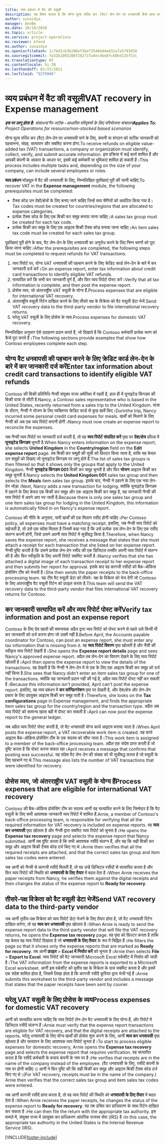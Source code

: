 ```yaml
---
title: व्यय प्रबंधन में वैट की वसूली
description: यह विषय बताता है कि योग्य मूल्य वर्धित कर (वैट) लेन-देन पर धनवापसी कैसे प्राप्त करें.
author: suvaidya
manager: AnnBe
ms.date: 10/10/2020
ms.topic: article
ms.service: project-operations
ms.reviewer: kfend
ms.author: suvaidya
ms.openlocfilehash: 1c7bd2cb3b200ef3be735484d4e831a7a5793d58
ms.sourcegitcommit: fa32b1893286f20271fa4ec4be8fc68bd135f53c
ms.translationtype: HT
ms.contentlocale: hi-IN
ms.lasthandoff: 02/15/2021
ms.locfileid: "5275945"
---
```

# <a name="vat-recovery-in-expense-management"></a><span data-ttu-id="51172-103">व्यय प्रबंधन में वैट की वसूली</span><span class="sxs-lookup"><span data-stu-id="51172-103">VAT recovery in Expense management</span></span>

<span data-ttu-id="51172-104">_**इस पर लागू होता है:** संसाधन/गैर-स्टॉक -आधारित परिदृश्यों के लिए परियोजना संचालन_</span><span class="sxs-lookup"><span data-stu-id="51172-104">_**Applies To:** Project Operations for resource/non-stocked based scenarios_</span></span>

<span data-ttu-id="51172-105">योग्य मूल्य वर्धित कर (वैट) लेन-देन पर धनवापसी पाने के लिए, कंपनी या संगठन को सटीक जानकारी को पहचानना, संग्रह, सत्यापन और सबमिट करना होगा.</span><span class="sxs-lookup"><span data-stu-id="51172-105">To receive refunds on eligible value-added tax (VAT) transactions, a company or organization must identify, collect, verify, and submit accurate information.</span></span> <span data-ttu-id="51172-106">इस प्रक्रिया में कई कार्य शामिल हैं और आपकी कंपनी के आकार के आधार पर, इसमें कई कर्मचारी या भूमिकाएं शामिल हो सकती हैं।</span><span class="sxs-lookup"><span data-stu-id="51172-106">This process includes multiple tasks and, depending on the size of your company, can include several employees or roles.</span></span>

<span data-ttu-id="51172-107">**व्यय प्रबंधन** मॉड्यूल में वैट की धनवापसी के लिए, निम्नलिखित पूर्वापेक्षाएं पूरी की जानी चाहिएं:</span><span class="sxs-lookup"><span data-stu-id="51172-107">To recover VAT in the **Expense management** module, the following prerequisites must be completed:</span></span>

- <span data-ttu-id="51172-108">टैक्स कोड उन देशों/क्षेत्रों के लिए बनाए जाने चाहिए जिन्हें व्यय श्रेणियों को आवंटित किया गया है।</span><span class="sxs-lookup"><span data-stu-id="51172-108">Tax codes must be created for countries/regions that are allocated to expense categories.</span></span>
- <span data-ttu-id="51172-109">प्रत्येक टैक्स कोड के लिए एक बिक्री कर समूह बनाया जाना चाहिए।</span><span class="sxs-lookup"><span data-stu-id="51172-109">A sales tax group must be created for each tax code.</span></span>
- <span data-ttu-id="51172-110">प्रत्येक बिक्री कर समूह के लिए एक आइटम बिक्री टैक्स कोड बनाया जाना चाहिए।</span><span class="sxs-lookup"><span data-stu-id="51172-110">An item sales tax code must be created for each sales tax group.</span></span>

<span data-ttu-id="51172-111">पूर्वापेक्षाएं पूरी होने के बाद, वैट लेन-देन के लिए धनवापसी का अनुरोध करने के लिए निम्न चरणों को पूरा किया जाना चाहिए।</span><span class="sxs-lookup"><span data-stu-id="51172-111">After the prerequisites are completed, the following steps must be completed to request refunds for VAT transactions.</span></span>

1. <span data-ttu-id="51172-112">व्यय रिपोर्ट पर, योग्य VAT धनवापसी की पहचान करने के लिए क्रेडिट कार्ड लेन-देन के बारे में कर जानकारी दर्ज करें।</span><span class="sxs-lookup"><span data-stu-id="51172-112">On an expense report, enter tax information about credit card transactions to identify eligible VAT refunds.</span></span>
2. <span data-ttu-id="51172-113">सत्यापित करें कि सभी कर जानकारी पूर्ण हैं, और फिर व्यय रिपोर्ट पोस्ट करें।</span><span class="sxs-lookup"><span data-stu-id="51172-113">Verify that all tax information is complete, and then post the expense report.</span></span>
3. <span data-ttu-id="51172-114">प्रोसेस व्यय, जो अंतरराष्ट्रीय VAT वसूली के योग्य हैं.</span><span class="sxs-lookup"><span data-stu-id="51172-114">Process expenses that are eligible for international VAT recovery.</span></span>
4. <span data-ttu-id="51172-115">अंतरराष्ट्रीय वसूली रिर्टन दाखिल करने के लिए तीसरे पक्ष के विक्रेता को वैट वसूली डेटा भेजें.</span><span class="sxs-lookup"><span data-stu-id="51172-115">Send VAT recovery data to the third-party vendor to file international recovery returns.</span></span>
5. <span data-ttu-id="51172-116">घरेलू VAT वसूली के लिए प्रोसेस के व्यय.</span><span class="sxs-lookup"><span data-stu-id="51172-116">Process expenses for domestic VAT recovery.</span></span>

<span data-ttu-id="51172-117">निम्नलिखित अनुभाग ऐसे उदाहरण प्रदान करते हैं, जो दिखाते हैं कि Contoso कर्मचारी प्रत्येक चरण को कैसे पूरा करते हैं।</span><span class="sxs-lookup"><span data-stu-id="51172-117">The following sections provide examples that show how Contoso employees complete each step.</span></span>

## <a name="enter-tax-information-about-credit-card-transactions-to-identify-eligible-vat-refunds"></a><span data-ttu-id="51172-118">योग्य वैट धनवापसी की पहचान करने के लिए क्रेडिट कार्ड लेन-देन के बारे में कर जानकारी दर्ज करें</span><span class="sxs-lookup"><span data-stu-id="51172-118">Enter tax information about credit card transactions to identify eligible VAT refunds</span></span>

<span data-ttu-id="51172-119">Contoso की बिक्री प्रतिनिधि नैन्सी संयुक्त राज्य अमेरिका में रहती है, हाल ही में यूनाइटेड किंगडम की बिक्री यात्रा से लौटी है.</span><span class="sxs-lookup"><span data-stu-id="51172-119">Nancy, a Contoso sales representative who is based in the United States, recently returned from a sales trip to the United Kingdom.</span></span> <span data-ttu-id="51172-120">यात्रा के दौरान, नैन्सी ने भोजन के लिए व्यक्तिगत क्रेडिट कार्ड से कुछ खर्चे किए।</span><span class="sxs-lookup"><span data-stu-id="51172-120">Durinthe trip, Nancy incurred some personal credit card expenses for meals.</span></span> <span data-ttu-id="51172-121">खर्चों को मिलाने के लिए नैन्सी को अब एक व्यय रिपोर्ट बनानी होगी।</span><span class="sxs-lookup"><span data-stu-id="51172-121">Nancy must now create an expense report to reconcile the expenses.</span></span>

<span data-ttu-id="51172-122">जब नैन्सी व्यय रिपोर्ट पर जानकारी दर्ज करती है, तो वह **व्यय रिपोर्ट संपादित करें** पृष्ठ पर **देश/क्षेत्र** फ़ील्ड में **यूनाइटेड किंगडम** चुनती है.</span><span class="sxs-lookup"><span data-stu-id="51172-122">When Nancy enters information on the expense report, she selects **United Kingdom** in the **Country/region** field on the **Edit expense report** page.</span></span> <span data-ttu-id="51172-123">तब बिक्री कर समूहों की सूची को फ़िल्टर किया जाता है, ताकि यह केवल उन समूहों को दिखाए जो यूनाइटेड किंगडम पर लागू होते हैं.</span><span class="sxs-lookup"><span data-stu-id="51172-123">The list of sales tax groups is then filtered so that it shows only the groups that apply to the United Kingdom.</span></span> <span data-ttu-id="51172-124">नैन्सी **यूनाइटेड किंगडम 001** बिक्री कर समूह चुनती है और फिर **भोजन** आइटम बिक्री कर समूह चुनती है.</span><span class="sxs-lookup"><span data-stu-id="51172-124">Nancy selects the **United Kingdom 001** sales tax group and then selects the **Meals** item sales tax group.</span></span> <span data-ttu-id="51172-125">इसके बाद, नैन्सी ने ठहरने के लिए एक नया लेन-देन जोड़ा।</span><span class="sxs-lookup"><span data-stu-id="51172-125">Next, Nancy adds a new transaction for lodging.</span></span> <span data-ttu-id="51172-126">क्योंकि यूनाइटेड किंगडम में ठहरने के लिए केवल एक बिक्री कर समूह और एक आइटम बिक्री कर समूह है, यह जानकारी नैन्सी की व्यय रिपोर्ट में अपने आप भर जाती है.</span><span class="sxs-lookup"><span data-stu-id="51172-126">Because there is only one sales tax group and one item sales tax group for lodging in the United Kingdom, this information is automatically filled in on Nancy's expense report.</span></span>

<span data-ttu-id="51172-127">Contoso की नीति के अनुसार, सभी खर्चों की एक मिलान रसीद होनी चाहिए।</span><span class="sxs-lookup"><span data-stu-id="51172-127">Per Contoso policy, all expenses must have a matching receipt.</span></span> <span data-ttu-id="51172-128">इसलिए, जब नैन्सी व्यय रिपोर्ट को सहेजती है, तो उसे एक संदेश मिलता है जिसमें कहा गया है कि उसे प्रत्येक उस लेन-देन के लिए एक रसीद संलग्न करनी होगी, जिसे उसने अपनी व्यय रिपोर्ट में सूचीबद्ध किया है.</span><span class="sxs-lookup"><span data-stu-id="51172-128">Therefore, when Nancy saves the expense report, she receives a message that states that she must attach a receipt for each transaction that she listed on her expense report.</span></span> <span data-ttu-id="51172-129">नैन्सी पुष्टि करती है कि उसने प्रत्येक लेन-देन रसीद की एक डिजिटल तस्वीर अपनी व्यय रिपोर्ट में संलग्न की है और फिर स्वीकृति के लिए अपनी रिपोर्ट सबमिट करती है।</span><span class="sxs-lookup"><span data-stu-id="51172-129">Nancy verifies that she has attached a digital image of each transaction receipt to her expense report and then submits her report for approval.</span></span> <span data-ttu-id="51172-130">इसके बाद वह कागजी रसीदों को बैक-ऑफिस प्रोसेसिंग टीम को भेजती है।</span><span class="sxs-lookup"><span data-stu-id="51172-130">She then sends the paper receipts to the back-office processing team.</span></span> <span data-ttu-id="51172-131">यह टीम वैट वसूली डेटा को तीसरे- पक्ष के विक्रेता को भेज देगी जो Contoso के लिए अंतरराष्ट्रीय वैट वसूली रिर्टन को फ़ाइल करता है.</span><span class="sxs-lookup"><span data-stu-id="51172-131">This team will send the VAT recovery data to the third-party vendor that files international VAT recovery returns for Contoso.</span></span>

## <a name="verify-tax-information-and-post-an-expense-report"></a><span data-ttu-id="51172-132">कर जानकारी सत्यापित करें और व्यय रिपोर्ट पोस्ट करें</span><span class="sxs-lookup"><span data-stu-id="51172-132">Verify tax information and post an expense report</span></span>

<span data-ttu-id="51172-133">Contoso के लिए देय खातों की समन्वयक अप्रैल द्वारा व्यय रिपोर्ट को पोस्ट करने से पहले उसे किसी भी कर जानकारी को दर्ज करना होगा जो उसमें नहीं है.</span><span class="sxs-lookup"><span data-stu-id="51172-133">Before April, the Accounts payable coordinator for Contoso, can post an expense report, she must enter any tax information that is missing from it.</span></span> <span data-ttu-id="51172-134">वह **व्यय रिपोर्ट विवरण** पृष्ठ खोलती है और नैंसी की स्वीकृत व्यय रिपोर्ट देखती है।</span><span class="sxs-lookup"><span data-stu-id="51172-134">She opens the **Expense report details** page and sees Nancy's approved expense report.</span></span> <span data-ttu-id="51172-135">अप्रैल तब लेन-देन का विवरण देखने के लिए व्यय रिपोर्ट खोलती है।</span><span class="sxs-lookup"><span data-stu-id="51172-135">April then opens the expense report to view the details of the transactions.</span></span> <span data-ttu-id="51172-136">वह देखती है कि नैन्सी ने लेन-देन में से एक के लिए एक आइटम बिक्री कर समूह को दर्ज नहीं किया है.</span><span class="sxs-lookup"><span data-stu-id="51172-136">She sees that Nancy didn't enter an item sales tax group for one of the transactions.</span></span> <span data-ttu-id="51172-137">क्योंकि यह जानकारी प्रदान नहीं की गई है, अप्रैल व्यय रिपोर्ट पोस्ट नहीं कर सकती है।</span><span class="sxs-lookup"><span data-stu-id="51172-137">Because this information isn't provided, April can't post the expense report.</span></span> <span data-ttu-id="51172-138">इसलिए, वह व्यय प्रबंधन में **कर कॉन्फ़िगरेशन** पृष्ठ पर देखती है, और देश/क्षेत्र और लेन-देन प्रकार के लिए उपयुक्त आइटम बिक्री कर समूह पाती है।</span><span class="sxs-lookup"><span data-stu-id="51172-138">Therefore, she looks on the **Tax configurations** page in Expense management, and finds the appropriate item sales tax group for the country/region and the transaction type.</span></span> <span data-ttu-id="51172-139">अप्रैल अब व्यय रिपोर्ट को सामान्य खाता बही में पोस्ट कर सकती है।</span><span class="sxs-lookup"><span data-stu-id="51172-139">April can now post the expense report to the general ledger.</span></span>

<span data-ttu-id="51172-140">जब अप्रैल व्यय रिपोर्ट पोस्ट करती है, तो वैट धनवापसी योग्य कार्य आइटम बनाया जाता है।</span><span class="sxs-lookup"><span data-stu-id="51172-140">When April posts the expense report, a VAT recoverable work item is created.</span></span> <span data-ttu-id="51172-141">यह कार्य आइटम बैक-ऑफ़िस प्रोसेसिंग टीम के एक सदस्य को सौंपा जाता है।</span><span class="sxs-lookup"><span data-stu-id="51172-141">This work item is assigned to a member of the back-office processing team.</span></span> <span data-ttu-id="51172-142">अप्रैल एक संदेश प्राप्त करती है जो पुष्टि करता है कि पोस्ट करना सफल रहा।</span><span class="sxs-lookup"><span data-stu-id="51172-142">April receives a message that confirms that posting was successful.</span></span> <span data-ttu-id="51172-143">यह संदेश वैट लेन-देन की संख्या को भी सूचीबद्ध करता है जो वसूली के लिए पहचाने गए थे.</span><span class="sxs-lookup"><span data-stu-id="51172-143">This message also lists the number of VAT transactions that were identified for recovery.</span></span>

## <a name="process-expenses-that-are-eligible-for-international-vat-recovery"></a><span data-ttu-id="51172-144">प्रोसेस व्यय, जो अंतरराष्ट्रीय VAT वसूली के योग्य हैं</span><span class="sxs-lookup"><span data-stu-id="51172-144">Process expenses that are eligible for international VAT recovery</span></span>

<span data-ttu-id="51172-145">Contoso की बैक-ऑफ़िस प्रोसेसिंग टीम का सदस्य आर्नी यह सत्यापित करने के लिए जिम्मेदार है कि वैट वसूली के लिए सभी आवश्यक जानकारी व्यय रिपोर्ट में शामिल हैं.</span><span class="sxs-lookup"><span data-stu-id="51172-145">Arnie, a member of Contoso's back-office processing team, is responsible for verifying that all the required information for VAT recovery is included on expense reports.</span></span> <span data-ttu-id="51172-146">वह **व्यय कर धनवापसी** पृष्ठ खोलता है और नैन्सी द्वारा सबमिट व्यय रिपोर्ट को चुनता है।</span><span class="sxs-lookup"><span data-stu-id="51172-146">He opens the **Expense tax recovery** page and selects the expense report that Nancy submitted.</span></span> <span data-ttu-id="51172-147">आर्नी तब पुष्टि करता है कि सभी आवश्यक रसीदें संलग्न हैं, और यह कि सही बिक्री कर समूह और आइटम बिक्री टैक्स कोड दर्ज किए गए थे।</span><span class="sxs-lookup"><span data-stu-id="51172-147">Arnie then verifies that all the required receipts are attached, and that the correct sales tax group and item sales tax codes were entered.</span></span>

<span data-ttu-id="51172-148">जब आर्नी को नैन्सी से कागजी रसीदें मिलती हैं, तो वह उन्हें डिजिटल रसीदों से सत्यापित करता है और फिर व्यय रिपोर्ट की स्थिति को **धनवापसी के लिए तैयार** में बदल देता है।</span><span class="sxs-lookup"><span data-stu-id="51172-148">When Arnie receives the paper receipts from Nancy, he verifies them against the digital receipts and then changes the status of the expense report to **Ready for recovery**.</span></span>

## <a name="send-vat-recovery-data-to-the-third-party-vendor"></a><span data-ttu-id="51172-149">तीसरे-पक्ष विक्रेता को वैट वसूली डेटा भेजें</span><span class="sxs-lookup"><span data-stu-id="51172-149">Send VAT recovery data to the third-party vendor</span></span>

<span data-ttu-id="51172-150">जब आर्नी तृतीय-पक्ष विक्रेता को व्यय रिपोर्ट डेटा भेजने के लिए तैयार होता है, जो वैट धनवापसी रिर्टन दाखिल करेगा, तो वह **व्यय कर धनवापसी** पृष्ठ खोलता है।</span><span class="sxs-lookup"><span data-stu-id="51172-150">When Arnie is ready to send the expense report data to the third-party vendor that will file the VAT recovery returns, he opens the **Expense tax recovery** page.</span></span> <span data-ttu-id="51172-151">वह पृष्ठ को फ़िल्टर करता है ताकि यह केवल वह व्यय रिपोर्ट दिखाता है जो **धनवापसी के लिए तैयार** के रूप में चिह्नित हैं।</span><span class="sxs-lookup"><span data-stu-id="51172-151">He filters the page so that it shows only the expense reports that are marked as **Ready for recovery**.</span></span> <span data-ttu-id="51172-152">तब आर्नी **फ़ाइल** &gt; **Excel में निर्यात करें** को चुनता है।</span><span class="sxs-lookup"><span data-stu-id="51172-152">Arnie then selects **File** &gt; **Export to Excel**.</span></span> <span data-ttu-id="51172-153">व्यय रिपोर्ट की वैट जानकारी Microsoft Excel वर्कशीट में निर्यात की जाती है।</span><span class="sxs-lookup"><span data-stu-id="51172-153">The VAT information from the expense reports is exported to a Microsoft Excel worksheet.</span></span> <span data-ttu-id="51172-154">आर्नी इस वर्कशीट को तृतीय पक्ष के विक्रेता के पास सबमिट करता है और इसमें एक संदेश शामिल होता है, जिसमें लिखा होता है कि कागजी रसीदें कूरियर द्वारा भेजी गई हैं।</span><span class="sxs-lookup"><span data-stu-id="51172-154">Arnie submits this worksheet to the third-party vendor and includes a message that states that the paper receipts have been sent by courier.</span></span>

## <a name="process-expenses-for-domestic-vat-recovery"></a><span data-ttu-id="51172-155">घरेलू VAT वसूली के लिए प्रोसेस के व्यय</span><span class="sxs-lookup"><span data-stu-id="51172-155">Process expenses for domestic VAT recovery</span></span>

<span data-ttu-id="51172-156">आर्नी को सत्यापित करना चाहिए कि व्यय रिपोर्ट लेन-देन वैट धनवापसी के लिए योग्य हैं, और रिपोर्ट में डिजिटल रसीदें संलग्न हैं।</span><span class="sxs-lookup"><span data-stu-id="51172-156">Arnie must verify that the expense report transactions are eligible for VAT recovery, and that the digital receipts are attached to the reports.</span></span> <span data-ttu-id="51172-157">घरेलू धनवापसी के लिए योग्य खर्चों की प्रोसेस शुरू करने के लिए, आर्नी **व्यय कर धनवापसी** पृष्ठ खोलता है और सत्यापन के लिए आवश्यक व्यय रिपोर्ट चुनता है।</span><span class="sxs-lookup"><span data-stu-id="51172-157">To start to process eligible expenses for domestic recovery, Arnie opens the **Expense tax recovery** page and selects the expense report that requires verification.</span></span> <span data-ttu-id="51172-158">वह सत्यापित करता है कि रसीदें कर्मचारी के बजाय कंपनी के नाम पर हैं।</span><span class="sxs-lookup"><span data-stu-id="51172-158">He verifies that receipts are in the name of the company instead of the employee.</span></span> <span data-ttu-id="51172-159">(वैट धनवापसी के लिए, रसीदें कंपनी के नाम पर होनी चाहिए।) आर्नी ने फिर पुष्टि की कि सही बिक्री कर समूह और आइटम बिक्री टैक्स कोड दर्ज किए गए थे।</span><span class="sxs-lookup"><span data-stu-id="51172-159">(For VAT recovery, receipts must be in the name of the company.) Arnie then verifies that the correct sales tax group and item sales tax codes were entered.</span></span>

<span data-ttu-id="51172-160">जब आर्नी कागजी र‍सीदें प्राप्त करता है, तो वह व्यय रिपोर्ट की स्थिति को **धनवापसी के लिए तैयार** में बदल देता है।</span><span class="sxs-lookup"><span data-stu-id="51172-160">When Arnie receives the paper receipts, he changes the status of the expense report to **Ready for recovery**.</span></span> <span data-ttu-id="51172-161">वह तब उचित कर प्राधिकरण के साथ रिर्टन दाखिल कर सकता है।</span><span class="sxs-lookup"><span data-stu-id="51172-161">He can then file the return with the appropriate tax authority.</span></span> <span data-ttu-id="51172-162">इस मामले में, संयुक्त राज्य में उपयुक्त कर प्राधिकरण आंतरिक राजस्व सेवा (IRS) है।</span><span class="sxs-lookup"><span data-stu-id="51172-162">In this case, the appropriate tax authority in the United States is the Internal Revenue Service (IRS).</span></span>


[!INCLUDE[footer-include](../includes/footer-banner.md)]